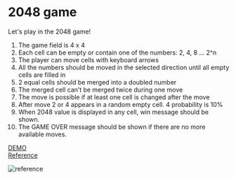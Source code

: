 # 2048 game

Let's play in the 2048 game!
<ol>
<li>The game field is 4 x 4</li>
<li>Each cell can be empty or contain one of the numbers: 2, 4, 8 ... 2^n</li>
<li>The player can move cells with keyboard arrows</li>
<li>All the numbers should be moved in the selected direction until all empty cells are filled in</li>
<li>2 equal cells should be merged into a doubled number</li>
<li>The merged cell can’t be merged twice during one move</li>
<li>The move is possible if at least one cell is changed after the move</li>
<li>After move 2 or 4 appears in a random empty cell. 4 probability is 10%</li>
<li>When 2048 value is displayed in any cell, win message should be shown.</li>
<li>The GAME OVER message should be shown if there are no more available moves.</li>
</ol>

[DEMO](https://vladkorobka.github.io/2048_game/)<br>
[Reference](https://play2048.co/)<br>

![reference](https://github.com/vladkorobka/2048_game/assets/12400717/b0e5aa5d-3862-4af5-9891-7f3a1220b33f)

